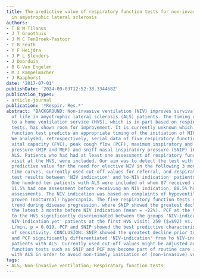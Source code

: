 ```yaml
---
title: The predictive value of respiratory function tests for non-invasive ventilation
  in amyotrophic lateral sclerosis
authors:
- T B M Tilanus
- J T Groothuis
- J M C TenBroek-Pastoor
- T B Feuth
- Y F Heijdra
- J P L Slenders
- J Doorduin
- B G Van Engelen
- M J Kampelmacher
- J Raaphorst
date: '2017-07-01'
publishDate: '2024-09-03T12:52:38.334468Z'
publication_types:
- article-journal
publication: '*Respir. Res.*'
abstract: "BACKGROUND: Non-invasive ventilation (NIV) improves survival and quality
  of life in amyotrophic lateral sclerosis (ALS) patients. The timing of referral
  to a home ventilation service (HVS), which is in part based on respiratory function
  tests, has shown room for improvement. It is currently unknown which respiratory
  function test predicts an appropriate timing of the initiation of NIV. METHODS:
  We analysed, retrospectively, serial data of five respiratory function tests: forced
  vital capacity (FVC), peak cough flow (PCF), maximum inspiratory and expiratory
  pressure (MIP and MEP) and sniff nasal inspiratory pressure (SNIP) in patients with
  ALS. Patients who had had at least one assessment of respiratory function and one
  visit at the HVS, were included. Our aim was to detect the test with the highest
  predictive value for the need for elective NIV in the following 3 months. We analysed
  time curves, currently used cut-off values for referral, and respiratory function
  test results between 'NIV indication' and ŉo-NIV indication' patients. RESULTS:
  One hundred ten patients with ALS were included of whom 87 received an NIV indication;
  11.5% had one assessment before receiving an NIV indication, 88.5% had two or more
  assessments. The NIV indication was based on complaints of hypoventilation and/or
  proven (nocturnal) hypercapnia. The five respiratory function tests showed a descending
  trend during disease progression, where SNIP showed the greatest decline within
  the latest 3 months before NIV indication (mean = -22%). PCF at the time of referral
  to the HVS significantly discriminated between the groups 'NIV-indication' and ŉo
  NIV-indication yet' patients at the first HVS visit: 259 ($±$92) vs. 348 ($±$137)
  L/min, p = 0.019. PCF and SNIP showed the best predictive characteristics in terms
  of sensitivity. CONCLUSION: SNIP showed the greatest decline prior to NIV indication
  and PCF significantly differentiated 'NIV-indication' from ŉo NIV-indication yet'
  patients with ALS. Currently used cut-off values might be adjusted and other respiratory
  function tests such as SNIP and PCF may become part of routine care in patients
  with ALS in order to avoid non-timely initiation of (non-invasive) ventilation."
tags:
- ALS; Non-invasive ventilation; Respiratory function tests
---
```

